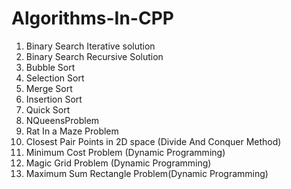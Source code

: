 # Algorithms-In-CPP

1. Binary Search Iterative solution
2. Binary Search Recursive Solution
3. Bubble Sort
4. Selection Sort
5. Merge Sort
6. Insertion Sort
7. Quick Sort
8. NQueensProblem
9. Rat In a Maze Problem 
10. Closest Pair Points in 2D space (Divide And Conquer Method)
11. Minimum Cost Problem (Dynamic Programming)
12. Magic Grid Problem (Dynamic Programming)
13. Maximum Sum Rectangle Problem(Dynamic Programming)
